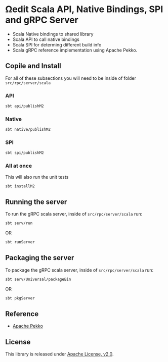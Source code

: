 <!--
  Copyright 2021 Concurrent Technologies Corporation

  Licensed under the Apache License, Version 2.0 (the "License");
  you may not use this file except in compliance with the License.
  You may obtain a copy of the License at

      http://www.apache.org/licenses/LICENSE-2.0

  Unless required by applicable law or agreed to in writing, software
  distributed under the License is distributed on an "AS IS" BASIS,
  WITHOUT WARRANTIES OR CONDITIONS OF ANY KIND, either express or implied.
  See the License for the specific language governing permissions and
  limitations under the License.
-->

Ωedit Scala API, Native Bindings, SPI and gRPC Server
===

- Scala Native bindings to shared library
- Scala API to call native bindings
- Scala SPI for determing different build info
- Scala gRPC reference implementation using Apache Pekko.

## Copile and Install

For all of these subsections you will need to be inside of folder `src/rpc/server/scala`

### API

```bash
sbt api/publishM2
```

### Native

```bash
sbt native/publishM2
```

### SPI

```bash
sbt spi/publishM2
```

### All at once

This will also run the unit tests

```bash
sbt installM2
```

## Running the server

To run the gRPC scala server, inside of `src/rpc/server/scala` run:

```bash
sbt serv/run
```

OR

```bash
sbt runServer
```


## Packaging the server

To package the gRPC scala server, inside of `src/rpc/server/scala` run:

```bash
sbt serv/Universal/packageBin
```

OR

```bash
sbt pkgServer
```


## Reference

- [Apache Pekko](https://github.com/apache/incubator-pekko-grpc)

## License

This library is released under [Apache License, v2.0].

[Apache License, v2.0]: https://www.apache.org/licenses/LICENSE-2.0
